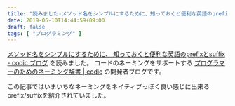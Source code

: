 ```yaml
---
title: "読みました-メソッド名をシンプルにするために、知っておくと便利な英語のprefixとsuffix"
date: 2019-06-10T14:44:59+09:00
draft: false
tags: [ "プログラミング" ]
---
```


[メソッド名をシンプルにするために、 知っておくと便利な英語のprefixとsuffix - codic ブログ](http://blog.codic.jp/2014/12/22/shoud-know-prefix-suffix-for-naming/) を読みました。
コードのネーミングをサポートする [プログラマーのためのネーミング辞書 | codic](https://codic.jp/) の開発者ブログです。

この記事ではいまいちなネーミングをネイティブっぽく良い感じに出来るprefix/suffixを紹介されていました。
